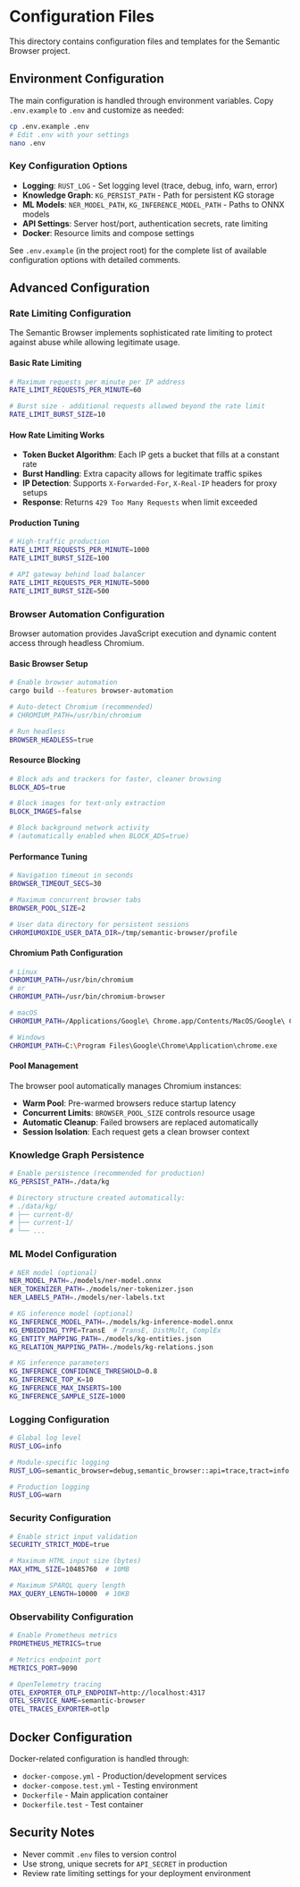 # Configuration Files

This directory contains configuration files and templates for the Semantic Browser project.

## Environment Configuration

The main configuration is handled through environment variables. Copy `.env.example` to `.env` and customize as needed:

```bash
cp .env.example .env
# Edit .env with your settings
nano .env
```

### Key Configuration Options

- **Logging**: `RUST_LOG` - Set logging level (trace, debug, info, warn, error)
- **Knowledge Graph**: `KG_PERSIST_PATH` - Path for persistent KG storage
- **ML Models**: `NER_MODEL_PATH`, `KG_INFERENCE_MODEL_PATH` - Paths to ONNX models
- **API Settings**: Server host/port, authentication secrets, rate limiting
- **Docker**: Resource limits and compose settings

See `.env.example` (in the project root) for the complete list of available configuration options with detailed comments.

## Advanced Configuration

### Rate Limiting Configuration

The Semantic Browser implements sophisticated rate limiting to protect against abuse while allowing legitimate usage.

#### Basic Rate Limiting

```bash
# Maximum requests per minute per IP address
RATE_LIMIT_REQUESTS_PER_MINUTE=60

# Burst size - additional requests allowed beyond the rate limit
RATE_LIMIT_BURST_SIZE=10
```

#### How Rate Limiting Works

- **Token Bucket Algorithm**: Each IP gets a bucket that fills at a constant rate
- **Burst Handling**: Extra capacity allows for legitimate traffic spikes
- **IP Detection**: Supports `X-Forwarded-For`, `X-Real-IP` headers for proxy setups
- **Response**: Returns `429 Too Many Requests` when limit exceeded

#### Production Tuning

```bash
# High-traffic production
RATE_LIMIT_REQUESTS_PER_MINUTE=1000
RATE_LIMIT_BURST_SIZE=100

# API gateway behind load balancer
RATE_LIMIT_REQUESTS_PER_MINUTE=5000
RATE_LIMIT_BURST_SIZE=500
```

### Browser Automation Configuration

Browser automation provides JavaScript execution and dynamic content access through headless Chromium.

#### Basic Browser Setup

```bash
# Enable browser automation
cargo build --features browser-automation

# Auto-detect Chromium (recommended)
# CHROMIUM_PATH=/usr/bin/chromium

# Run headless
BROWSER_HEADLESS=true
```

#### Resource Blocking

```bash
# Block ads and trackers for faster, cleaner browsing
BLOCK_ADS=true

# Block images for text-only extraction
BLOCK_IMAGES=false

# Block background network activity
# (automatically enabled when BLOCK_ADS=true)
```

#### Performance Tuning

```bash
# Navigation timeout in seconds
BROWSER_TIMEOUT_SECS=30

# Maximum concurrent browser tabs
BROWSER_POOL_SIZE=2

# User data directory for persistent sessions
CHROMIUMOXIDE_USER_DATA_DIR=/tmp/semantic-browser/profile
```

#### Chromium Path Configuration

```bash
# Linux
CHROMIUM_PATH=/usr/bin/chromium
# or
CHROMIUM_PATH=/usr/bin/chromium-browser

# macOS
CHROMIUM_PATH=/Applications/Google\ Chrome.app/Contents/MacOS/Google\ Chrome

# Windows
CHROMIUM_PATH=C:\Program Files\Google\Chrome\Application\chrome.exe
```

#### Pool Management

The browser pool automatically manages Chromium instances:

- **Warm Pool**: Pre-warmed browsers reduce startup latency
- **Concurrent Limits**: `BROWSER_POOL_SIZE` controls resource usage
- **Automatic Cleanup**: Failed browsers are replaced automatically
- **Session Isolation**: Each request gets a clean browser context

### Knowledge Graph Persistence

```bash
# Enable persistence (recommended for production)
KG_PERSIST_PATH=./data/kg

# Directory structure created automatically:
# ./data/kg/
# ├── current-0/
# ├── current-1/
# └── ...
```

### ML Model Configuration

```bash
# NER model (optional)
NER_MODEL_PATH=./models/ner-model.onnx
NER_TOKENIZER_PATH=./models/ner-tokenizer.json
NER_LABELS_PATH=./models/ner-labels.txt

# KG inference model (optional)
KG_INFERENCE_MODEL_PATH=./models/kg-inference-model.onnx
KG_EMBEDDING_TYPE=TransE  # TransE, DistMult, ComplEx
KG_ENTITY_MAPPING_PATH=./models/kg-entities.json
KG_RELATION_MAPPING_PATH=./models/kg-relations.json

# KG inference parameters
KG_INFERENCE_CONFIDENCE_THRESHOLD=0.8
KG_INFERENCE_TOP_K=10
KG_INFERENCE_MAX_INSERTS=100
KG_INFERENCE_SAMPLE_SIZE=1000
```

### Logging Configuration

```bash
# Global log level
RUST_LOG=info

# Module-specific logging
RUST_LOG=semantic_browser=debug,semantic_browser::api=trace,tract=info

# Production logging
RUST_LOG=warn
```

### Security Configuration

```bash
# Enable strict input validation
SECURITY_STRICT_MODE=true

# Maximum HTML input size (bytes)
MAX_HTML_SIZE=10485760  # 10MB

# Maximum SPARQL query length
MAX_QUERY_LENGTH=10000  # 10KB
```

### Observability Configuration

```bash
# Enable Prometheus metrics
PROMETHEUS_METRICS=true

# Metrics endpoint port
METRICS_PORT=9090

# OpenTelemetry tracing
OTEL_EXPORTER_OTLP_ENDPOINT=http://localhost:4317
OTEL_SERVICE_NAME=semantic-browser
OTEL_TRACES_EXPORTER=otlp
```

## Docker Configuration

Docker-related configuration is handled through:
- `docker-compose.yml` - Production/development services
- `docker-compose.test.yml` - Testing environment
- `Dockerfile` - Main application container
- `Dockerfile.test` - Test container

## Security Notes

- Never commit `.env` files to version control
- Use strong, unique secrets for `API_SECRET` in production
- Review rate limiting settings for your deployment environment